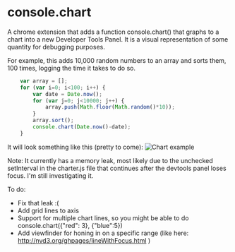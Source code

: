 console.chart
=============

A chrome extension that adds a function console.chart() that graphs to a chart into a new Developer Tools Panel. It is a visual representation of some quantity for debugging purposes.


For example, this adds 10,000 random numbers to an array and sorts them, 100 times, logging the time it takes to do so.
```javascript
    var array = [];
    for (var i=0; i<100; i++) {
        var date = Date.now();
        for (var j=0; j<10000; j++) {
            array.push(Math.floor(Math.random()*10));
        }
        array.sort();
        console.chart(Date.now()-date);
    }
```
It will look something like this (pretty to come):
![Chart example](https://raw.github.com/gitpullgravity/console.chart/master/imgs/sample.png)


Note: It currently has a memory leak, most likely due to the unchecked setInterval in the charter.js file that continues after the devtools panel loses focus. I'm still investigating it.

To do:
- Fix that leak :( 
- Add grid lines to axis
- Support for multiple chart lines, so you might be able to do console.chart({"red": 3}, {"blue":5})
- Add viewfinder for honing in on a specific range (like here: http://nvd3.org/ghpages/lineWithFocus.html )

